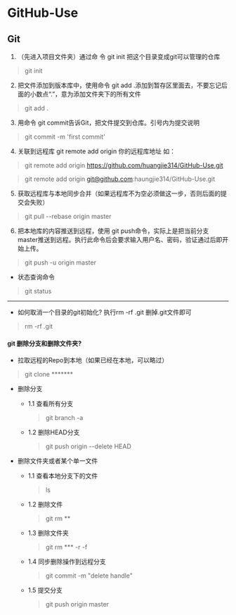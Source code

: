 # GitHub-Use
## Git
1. （先进入项目文件夹）通过命
令 git init 把这个目录变成git可以管理的仓库
> git init

2. 把文件添加到版本库中，使用命令 git add .添加到暂存区里面去，不要忘记后面的小数点“.”，意为添加文件夹下的所有文件
> git add .

3. 用命令 git commit告诉Git，把文件提交到仓库。引号内为提交说明
> git commit -m 'first commit'

4. 关联到远程库
git remote add origin 你的远程库地址
如：
> git remote add origin https://github.com/huangjie314/GitHub-Use.git

> git remote add origin git@github.com:haungjie314/GitHub-Use.git

5. 获取远程库与本地同步合并（如果远程库不为空必须做这一步，否则后面的提交会失败）
> git pull --rebase origin master

6. 把本地库的内容推送到远程，使用 git push命令，实际上是把当前分支master推送到远程。执行此命令后会要求输入用户名、密码，验证通过后即开始上传。
> git push -u origin master

- 状态查询命令
> git status

***
* 如何取消一个目录的git初始化?
执行rm -rf .git 删掉.git文件即可
> rm -rf .git

#### git 删除分支和删除文件夹?
* 拉取远程的Repo到本地（如果已经在本地，可以略过） 
> git clone *******
* 删除分支
    - 1.1 查看所有分支
        > git branch -a

    - 1.2 删除HEAD分支
        > git push origin --delete HEAD

* 删除文件夹或者某个单一文件
  - 1.1 查看本地分支下的文件
    >ls
  - 1.2 删除文件
    > git rm **
  - 1.3 删除文件夹
    > git rm  *** -r -f
  - 1.4 同步删除操作到远程分支
    > git commit -m "delete handle"
  - 1.5 提交分支
    > git push origin master

